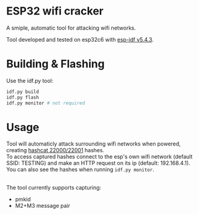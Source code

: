 # ESP32 wifi cracker

A smiple, automatic tool for attacking wifi networks.

Tool developed and tested on esp32c6 with [esp-idf v5.4.3](https://docs.espressif.com/projects/esp-idf/en/v5.4.3/esp32c6/index.html).

# Building & Flashing
Use the idf.py tool:
```sh
idf.py build
idf.py flash
idf.py monitor # not required
```

# Usage
Tool will automaticly attack surrounding wifi networks when powered, creating [hashcat 22000/22001](https://hashcat.net/wiki/doku.php?id=cracking_wpawpa2) hashes.<br> 
To access captured hashes connect to the esp's own wifi network (default SSID: TESTING) and make an HTTP request on its ip (default: 192.168.4.1).<br>
You can also see the hashes when running `idf.py monitor`.<br><br>

The tool currently supports capturing:
- pmkid
- M2+M3 message pair 
